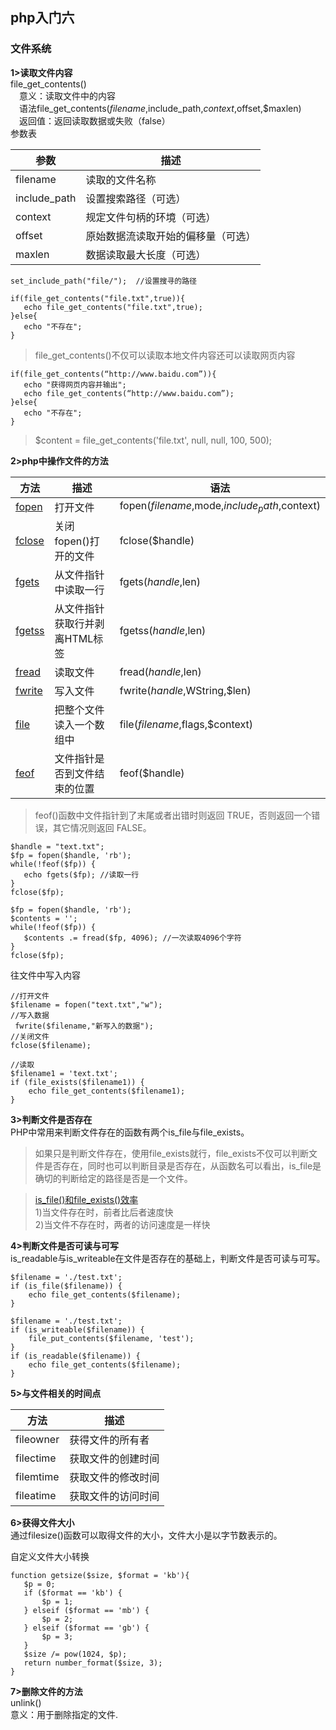 ## php入门六<br>
### 文件系统<br>
**1>读取文件内容**<br>
file_get_contents()<br>
&emsp;意义：读取文件中的内容<br>
&emsp;语法file_get_contents($filename,$include_path,$context,$offset,$maxlen)<br>
&emsp;返回值：返回读取数据或失败（false）<br>
参数表

参数 | 描述 
---------|----------
 filename | 读取的文件名称 
 include_path | 设置搜索路径（可选）
 context | 规定文件句柄的环境（可选） 
  offset | 原始数据流读取开始的偏移量（可选）
 maxlen | 数据读取最大长度（可选）

 ```
set_include_path("file/");  //设置搜寻的路径

if(file_get_contents("file.txt",true)){
    echo file_get_contents("file.txt",true);
}else{
    echo "不存在";
}
```
 >file_get_contents()不仅可以读取本地文件内容还可以读取网页内容

 ```
if(file_get_contents(“http://www.baidu.com”)){
    echo "获得网页内容并输出";
    echo file_get_contents(“http://www.baidu.com”);
}else{
    echo "不存在";
}
```
>$content = file_get_contents('file.txt', null, null, 100, 500);

**2>php中操作文件的方法**

方法 | 描述 | 语法
---------|----------|----------
 [fopen](http://php.net/manual/en/function.fopen.php) | 打开文件 | fopen($filename,$mode,$include_path,$context) 
  [fclose](http://php.net/manual/en/function.fclose.php) | 关闭fopen()打开的文件 | fclose($handle) 
 [fgets](http://php.net/manual/en/function.fgets.php) | 从文件指针中读取一行 | fgets($handle,$len) 
 [fgetss](http://php.net/manual/en/function.fgetss.php) | 从文件指针获取行并剥离HTML标签 | fgetss($handle,$len) 
 [fread](http://php.net/manual/en/function.fread.php) | 读取文件 | fread($handle,$len) 
 [fwrite](http://php.net/manual/en/function.fwrite.php) | 写入文件 | fwrite($handle,$WString,$len) 
 [file](http://php.net/manual/zh/function.file.php) | 把整个文件读入一个数组中 | file($filename,$flags,$context) 
 [feof](http://php.net/manual/zh/function.feof.php) | 文件指针是否到文件结束的位置 | feof($handle) 

>feof()函数中文件指针到了末尾或者出错时则返回 TRUE，否则返回一个错误，其它情况则返回 FALSE。

 ```
$handle = "text.txt";
$fp = fopen($handle, 'rb');
while(!feof($fp)) {
    echo fgets($fp); //读取一行
}
fclose($fp);

$fp = fopen($handle, 'rb');
$contents = '';
while(!feof($fp)) {
    $contents .= fread($fp, 4096); //一次读取4096个字符
}
fclose($fp);
```

往文件中写入内容
```
//打开文件
$filename = fopen("text.txt","w");
//写入数据
 fwrite($filename,"新写入的数据");
//关闭文件
fclose($filename);

//读取
$filename1 = 'text.txt';
if (file_exists($filename1)) {
    echo file_get_contents($filename1);
}
```

**3>判断文件是否存在**<br>
PHP中常用来判断文件存在的函数有两个is_file与file_exists。
>如果只是判断文件存在，使用file_exists就行，file_exists不仅可以判断文件是否存在，同时也可以判断目录是否存在，从函数名可以看出，is_file是确切的判断给定的路径是否是一个文件。<br>

>[is_file()和file_exists()效率](http://www.cnblogs.com/xuan52rock/p/4548635.html)<br>
1)当文件存在时，前者比后者速度快<br>
2)当文件不存在时，两者的访问速度是一样快<br>

**4>判断文件是否可读与可写**<br>
is_readable与is_writeable在文件是否存在的基础上，判断文件是否可读与可写。
```
$filename = './test.txt';
if (is_file($filename)) {
    echo file_get_contents($filename);
}

$filename = './test.txt';
if (is_writeable($filename)) {
    file_put_contents($filename, 'test');
}
if (is_readable($filename)) {
    echo file_get_contents($filename);
}
```

**5>与文件相关的时间点**

方法 | 描述 
---------|----------
 fileowner | 获得文件的所有者 
 filectime | 获取文件的创建时间 
 filemtime | 获取文件的修改时间 
 fileatime | 获取文件的访问时间 

 **6>获得文件大小**<br>
 通过filesize()函数可以取得文件的大小，文件大小是以字节数表示的。<br>

 自定义文件大小转换<br>
 ```
function getsize($size, $format = 'kb'){
    $p = 0;
    if ($format == 'kb') {
        $p = 1;
    } elseif ($format == 'mb') {
        $p = 2;
    } elseif ($format == 'gb') {
        $p = 3;
    }
    $size /= pow(1024, $p);
    return number_format($size, 3);
}
```

**7>删除文件的方法**<br>
unlink()<br>
意义：用于删除指定的文件.<br>
